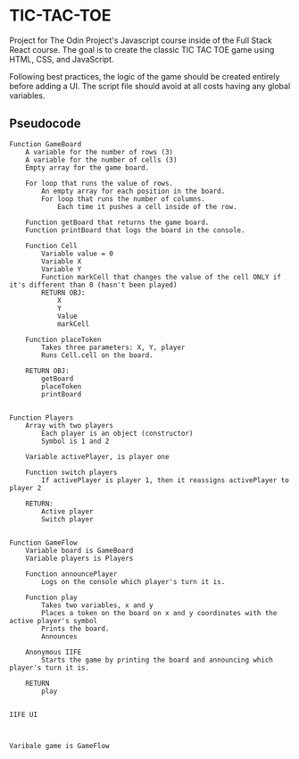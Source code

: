 # TIC-TAC-TOE

Project for The Odin Project's Javascript course inside of the Full Stack React course.
The goal is to create the classic TIC TAC TOE game using HTML, CSS, and JavaScript.

Following best practices, the logic of the game should be created entirely before adding a UI.
The script file should avoid at all costs having any global variables.

## Pseudocode

    Function GameBoard
        A variable for the number of rows (3)
        A variable for the number of cells (3)
        Empty array for the game board.
        
        For loop that runs the value of rows.
            An empty array for each position in the board.
            For loop that runs the number of columns.
                Each time it pushes a cell inside of the row.

        Function getBoard that returns the game board.
        Function printBoard that logs the board in the console.

        Function Cell
            Variable value = 0
            Variable X
            Variable Y
            Function markCell that changes the value of the cell ONLY if it's different than 0 (hasn't been played)
            RETURN OBJ:
                X
                Y
                Value
                markCell

        Function placeToken
            Takes three parameters: X, Y, player
            Runs Cell.cell on the board.

        RETURN OBJ:
            getBoard
            placeToken
            printBoard


    Function Players
        Array with two players
            Each player is an object (constructor)
            Symbol is 1 and 2

        Variable activePlayer, is player one

        Function switch players
            If activePlayer is player 1, then it reassigns activePlayer to player 2

        RETURN:
            Active player
            Switch player


    Function GameFlow
        Variable board is GameBoard
        Variable players is Players

        Function announcePlayer
            Logs on the console which player's turn it is.

        Function play
            Takes two variables, x and y
            Places a token on the board on x and y coordinates with the active player's symbol
            Prints the board.
            Announces

        Anonymous IIFE
            Starts the game by printing the board and announcing which player's turn it is.

        RETURN
            play


    IIFE UI



    Varibale game is GameFlow
